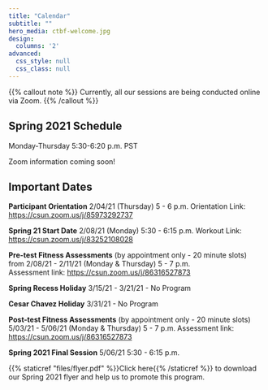 ```yaml
---
title: "Calendar"
subtitle: ""
hero_media: ctbf-welcome.jpg
design:
  columns: '2'
advanced:
  css_style: null
  css_class: null
---
```


{{% callout note %}}
Currently, all our sessions are being conducted online via Zoom.
{{% /callout %}}

## Spring 2021 Schedule

Monday-Thursday 5:30-6:20 p.m. PST

Zoom information coming soon!

## Important Dates

**Participant Orientation**
2/04/21 (Thursday) 5 - 6 p.m.
Orientation Link: https://csun.zoom.us/j/85973292737

**Spring 21 Start Date**
2/08/21 (Monday) 5:30 - 6:15 p.m.
Workout Link: https://csun.zoom.us/j/83252108028

**Pre-test Fitness Assessments** (by appointment only - 20 minute slots) from
2/08/21 - 2/11/21 (Monday & Thursday) 5 - 7 p.m.   
Assessment link: https://csun.zoom.us/j/86316527873

**Spring Recess Holiday**
3/15/21 - 3/21/21 -  No Program

**Cesar Chavez Holiday**
3/31/21 - No Program

**Post-test Fitness Assessments** (by appointment only - 20 minute slots)
5/03/21 - 5/06/21 (Monday & Thursday) 5 - 7 p.m.
Assessment link: https://csun.zoom.us/j/86316527873

**Spring 2021 Final Session**
5/06/21 5:30 - 6:15 p.m.

{{% staticref "files/flyer.pdf" %}}Click here{{% /staticref %}} to download our Spring 2021 flyer and help us to promote this program.